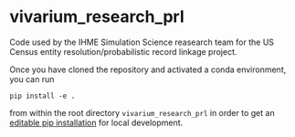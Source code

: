 # vivarium_research_prl

Code used by the IHME Simulation Science reasearch team for the US Census entity resolution/probabilistic record linkage project.

Once you have cloned the repository and activated a conda environment, you can run

```
pip install -e .
```

from within the root directory `vivarium_research_prl` in order to get an [editable pip installation](https://stackoverflow.com/questions/35064426/when-would-the-e-editable-option-be-useful-with-pip-install) for local development.
